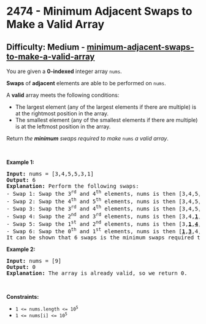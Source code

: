 <h1>2474 - Minimum Adjacent Swaps to Make a Valid Array</h1><h2>Difficulty: Medium - <a href="https://leetcode.com/problems/minimum-adjacent-swaps-to-make-a-valid-array/">minimum-adjacent-swaps-to-make-a-valid-array</a></h2><p>You are given a <strong>0-indexed</strong> integer array <code>nums</code>.</p>

<p><strong>Swaps</strong> of <strong>adjacent</strong> elements are able to be performed on <code>nums</code>.</p>

<p>A <strong>valid</strong> array meets the following conditions:</p>

<ul>
	<li>The largest element (any of the largest elements if there are multiple) is at the rightmost position in the array.</li>
	<li>The smallest element (any of the smallest elements if there are multiple) is at the leftmost position in the array.</li>
</ul>

<p>Return <em>the <strong>minimum</strong> swaps required to make </em><code>nums</code><em> a valid array</em>.</p>

<p>&nbsp;</p>
<p><strong class="example">Example 1:</strong></p>

<pre>
<strong>Input:</strong> nums = [3,4,5,5,3,1]
<strong>Output:</strong> 6
<strong>Explanation:</strong> Perform the following swaps:
- Swap 1: Swap the 3<sup>rd</sup> and 4<sup>th</sup> elements, nums is then [3,4,5,<u><strong>3</strong></u>,<u><strong>5</strong></u>,1].
- Swap 2: Swap the 4<sup>th</sup> and 5<sup>th</sup> elements, nums is then [3,4,5,3,<u><strong>1</strong></u>,<u><strong>5</strong></u>].
- Swap 3: Swap the 3<sup>rd</sup> and 4<sup>th</sup> elements, nums is then [3,4,5,<u><strong>1</strong></u>,<u><strong>3</strong></u>,5].
- Swap 4: Swap the 2<sup>nd</sup> and 3<sup>rd</sup> elements, nums is then [3,4,<u><strong>1</strong></u>,<u><strong>5</strong></u>,3,5].
- Swap 5: Swap the 1<sup>st</sup> and 2<sup>nd</sup> elements, nums is then [3,<u><strong>1</strong></u>,<u><strong>4</strong></u>,5,3,5].
- Swap 6: Swap the 0<sup>th</sup> and 1<sup>st</sup> elements, nums is then [<u><strong>1</strong></u>,<u><strong>3</strong></u>,4,5,3,5].
It can be shown that 6 swaps is the minimum swaps required to make a valid array.
</pre>
<strong class="example">Example 2:</strong>

<pre>
<strong>Input:</strong> nums = [9]
<strong>Output:</strong> 0
<strong>Explanation:</strong> The array is already valid, so we return 0.
</pre>

<p>&nbsp;</p>
<p><strong>Constraints:</strong></p>

<ul>
	<li><code>1 &lt;= nums.length &lt;= 10<sup>5</sup></code></li>
	<li><code>1 &lt;= nums[i] &lt;= 10<sup>5</sup></code></li>
</ul>
